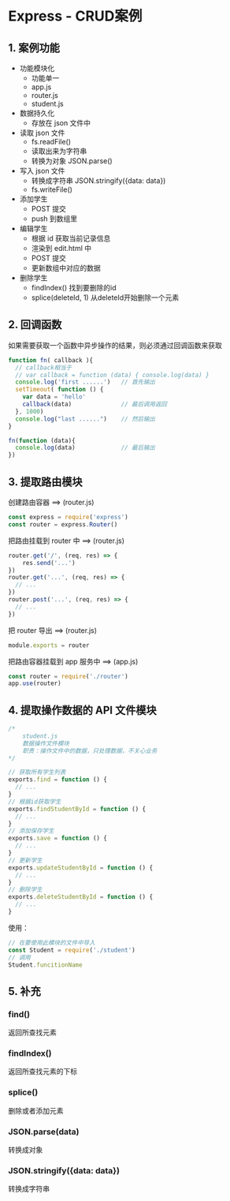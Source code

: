 
# Express - CRUD案例

## 1. 案例功能

- 功能模块化
    + 功能单一
    + app.js
    + router.js
    + student.js
- 数据持久化
    + 存放在 json 文件中
- 读取 json 文件
    + fs.readFile()
    + 读取出来为字符串
    + 转换为对象 JSON.parse() 
- 写入 json 文件
    + 转换成字符串 JSON.stringify({data: data})
    + fs.writeFile()
- 添加学生
    + POST 提交
    + push 到数组里
- 编辑学生
    + 根据 id 获取当前记录信息
    + 渲染到 edit.html 中
    + POST 提交
    + 更新数组中对应的数据
- 删除学生
    + findIndex() 找到要删除的id
    + splice(deleteId, 1) 从deleteId开始删除一个元素


## 2. 回调函数

如果需要获取一个函数中异步操作的结果，则必须通过回调函数来获取
```javascript
function fn( callback ){
  // callback相当于
  // var callback = function (data) { console.log(data) }
  console.log('first ......')   // 首先输出
  setTimeout( function () {
    var data = 'hello'
    callback(data)              // 最后调用返回
  }, 1000)
  console.log("last ......")    // 然后输出
}

fn(function (data){
  console.log(data)             // 最后输出
})
```

## 3. 提取路由模块

创建路由容器 ==> (router.js)
```javascript
const express = require('express')
const router = express.Router()
```

把路由挂载到 router 中 ==> (router.js)
```javascript
router.get('/', (req, res) => {
    res.send('...')
})
router.get('...', (req, res) => {
  // ...
})
router.post('...', (req, res) => {
  // ...
})
```

把 router 导出 ==> (router.js)
```javascript
module.exports = router
```

把路由容器挂载到 app 服务中 ==> (app.js)
```javascript
const router = require('./router')
app.use(router)
```

## 4. 提取操作数据的 API 文件模块

```javascript
/*
    student.js
    数据操作文件模块
    职责：操作文件中的数据，只处理数据，不关心业务
*/

// 获取所有学生列表
exports.find = function () {
  // ...
}
// 根据id获取学生
exports.findStudentById = function () {
  // ...
}
// 添加保存学生
exports.save = function () {
  // ...
}
// 更新学生
exports.updateStudentById = function () {
  // ...
}
// 删除学生
exports.deleteStudentById = function () {
  // ...
}
```

使用：
```javascript
// 在要使用此模块的文件中导入
const Student = require('./student')
// 调用
Student.funcitionName
```

## 5. 补充

### find()

返回所查找元素

### findIndex()

返回所查找元素的下标

### splice()

删除或者添加元素

### JSON.parse(data)

转换成对象

### JSON.stringify({data: data})

转换成字符串



